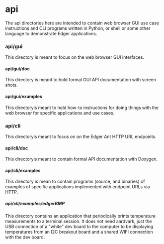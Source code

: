 # api 
The api directories here are intended to contain web browser GUI use case instructions and CLI programs written in Python, or shell or some other language to demonstrate Edger applications.

### api/gui
This directory is meant to focus on the web browser GUI interfaces.

#### api/gui/doc
This directory is meant to hold formal GUI API documentation with screen shots.

#### api/gui/examples 
This directoryis meant to hold how-to instructions for doing things with the web browser for specific applications and use cases.

### api/cli 
This directoryis meant to focus on on the Edger Ant HTTP URL endpoints.

#### api/cli/doc 
This directoryis meant to contain formal API documentation with Doxygen.

#### api/cli/examples
This directory is mean to contain programs (source, and binaries) of examples of specific applications implemented with endpoint URLs via HTTP.

##### api/cli/examples/edgerBMP
This directory contains an application that periodically prints temperature measurements to a terminal session. It does not need aardvark, just the USB connection of a "white" dev board to the computer to be displaying temperatures from an I2C breakout board and a shared WIFI connection with the dev board.
